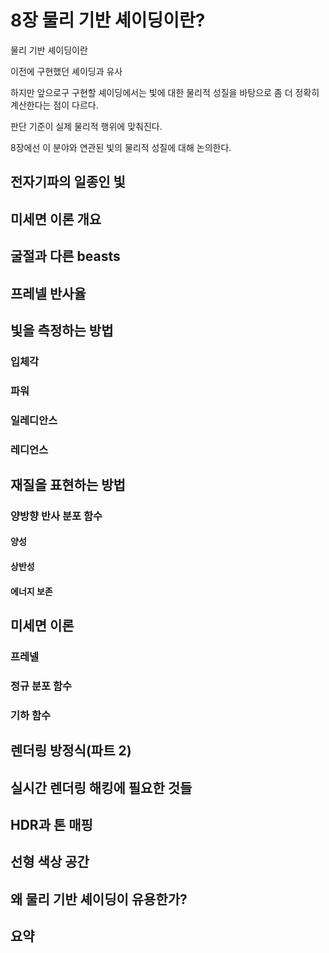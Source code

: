 # 8장 물리 기반 셰이딩이란?

물리 기반 셰이딩이란

이전에 구현했던 셰이딩과 유사

하지만 앞으로구 구현할 셰이딩에서는 빛에 대한 물리적 성질을 바탕으로 좀 더 정확히 계산한다는 점이 다르다.

판단 기준이 실제 물리적 행위에 맞춰진다.

8장에선 이 분야와 연관된 빛의 물리적 성질에 대해 논의한다.



## 전자기파의 일종인 빛

## 미세면 이론 개요

## 굴절과 다른 beasts

## 프레넬 반사율

## 빛을 측정하는 방법

### 입체각

### 파워

### 일레디안스

### 레디언스

## 재질을 표현하는 방법

### 양방향 반사 분포 함수

#### 양성

#### 상반성

#### 에너지 보존

## 미세면 이론

### 프레넬

### 정규 분포 함수

### 기하 함수

## 렌더링 방정식(파트 2)

## 실시간 렌더링 해킹에 필요한 것들

## HDR과 톤 매핑

## 선형 색상 공간

## 왜 물리 기반 셰이딩이 유용한가?

## 요약

